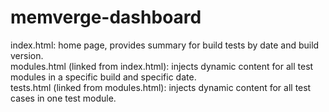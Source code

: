 # memverge-dashboard
index.html: home page, provides summary for build tests by date and build version. <br>
modules.html (linked from index.html): injects dynamic content for all test modules in a specific build and specific date. <br>
tests.html (linked from modules.html): injects dynamic content for all test cases in one test module. <br>
